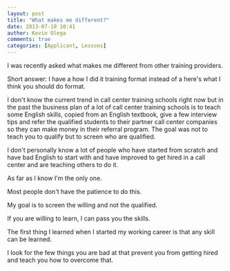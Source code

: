 ```yaml
---
layout: post
title: "What makes me different?"
date: 2013-07-18 10:41
author: Kevin Olega
comments: true
categories: [Applicant, Lessons]
---
```

I was recently asked what makes me different from other training providers.

Short answer: I have a how I did it training format instead of a here's what I think you should do format.

I don't know the current trend in call center training schools right now but in the past the business plan of a lot of call center training schools is to teach some English skills, copied from an English textbook, give a few interview tips and refer the qualified students to their partner call center companies so they can make money in their referral program. The goal was not to teach you to qualify but to screen who are qualified.

I don't personally know a lot of people who have started from scratch and have bad English to start with and have improved to get hired in a call center and are teaching others to do it. 

As far as I know I'm the only one. 

Most people don't have the patience to do this.

My goal is to screen the willing and not the qualified. 

If you are willing to learn, I can pass you the skills. 

The first thing I learned when I started my working career is that any skill can be learned.

I look for the few things you are bad at that prevent you from getting hired and teach you how to overcome that.

